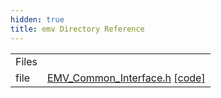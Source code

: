 ```yaml
---
hidden: true
title: emv Directory Reference
---
```


|  |  |
|----|----|
| Files |  |
| file   | <a href="_e_m_v___common___interface_8h.md">EMV_Common_Interface.h</a> <a href="_e_m_v___common___interface_8h_source.md">[code]</a> |
